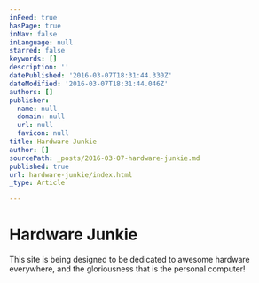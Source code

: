 ```yaml
---
inFeed: true
hasPage: true
inNav: false
inLanguage: null
starred: false
keywords: []
description: ''
datePublished: '2016-03-07T18:31:44.330Z'
dateModified: '2016-03-07T18:31:44.046Z'
authors: []
publisher:
  name: null
  domain: null
  url: null
  favicon: null
title: Hardware Junkie
author: []
sourcePath: _posts/2016-03-07-hardware-junkie.md
published: true
url: hardware-junkie/index.html
_type: Article

---
```

# Hardware Junkie

This site is being designed to be dedicated to awesome hardware everywhere, and the gloriousness that is the personal computer!